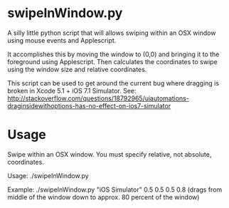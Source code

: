 swipeInWindow.py
================

A silly little python script that will allows swiping within an OSX window using mouse events and Applescript. 

It accomplishes this by moving the window to (0,0) and bringing it to the foreground using Applescript. Then calculates 
the coordinates to swipe using the window size and relative coordinates.  

This script can be used to get around the current bug where dragging is broken in Xcode 5.1 + iOS 7.1 Simulator.
See: http://stackoverflow.com/questions/18792965/uiautomations-draginsidewithoptions-has-no-effect-on-ios7-simulator

Usage
=====

Swipe within an OSX window. You must specify relative, not absolute, coordinates. 

Usage: ./swipeInWindow.py <windowName> <startX> <startY> <endX> <endY> 

Example: ./swipeInWindow.py "iOS Simulator" 0.5 0.5 0.5 0.8 
(drags from middle of the window down to approx. 80 percent of the window)

